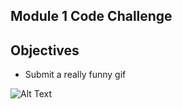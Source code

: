 ## Module 1 Code Challenge 



## Objectives 

* Submit a really funny gif


![Alt Text](https://media.giphy.com/media/vFKqnCdLPNOKc/giphy.gif)
